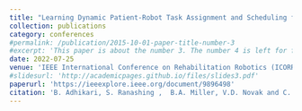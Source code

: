 ```yaml
---
title: "Learning Dynamic Patient-Robot Task Assignment and Scheduling for A Robotic Rehabilitation Gym"
collection: publications
category: conferences
#permalink: /publication/2015-10-01-paper-title-number-3
#excerpt: 'This paper is about the number 3. The number 4 is left for future work.'
date: 2022-07-25
venue: 'IEEE International Conference on Rehabilitation Robotics (ICORR)'
#slidesurl: 'http://academicpages.github.io/files/slides3.pdf'
paperurl: 'https://ieeexplore.ieee.org/document/9896498'
citation: 'B. Adhikari, S. Ranashing ,  B.A. Miller, V.D. Novak and C. Jiang. (2022). &quot;Learning Dynamic Patient-Robot Task Assignment and Scheduling for A Robotic Rehabilitation Gym.&quot; <i>IEEE International Conference on Rehabilitation Robotics (ICORR)</i>. pp 1-6.'
---
```


